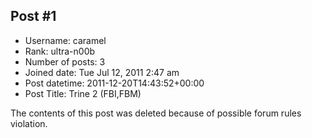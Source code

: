 ## Post #1
- Username: caramel
- Rank: ultra-n00b
- Number of posts: 3
- Joined date: Tue Jul 12, 2011 2:47 am
- Post datetime: 2011-12-20T14:43:52+00:00
- Post Title: Trine 2 (FBI,FBM)

The contents of this post was deleted because of possible forum rules violation.

